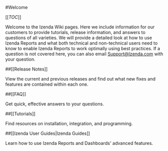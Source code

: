 #Welcome

[[_TOC_]]

Welcome to the Izenda Wiki pages. Here we include information for our customers to provide tutorials, release information, and answers to questions of all varieties. We will provide a detailed look at how to use Izenda Reports and what both technical and non-technical users need to know to enable Izenda Reports to work optimally using best practices. If a question is not covered here, you can also email Support@Izenda.com with your question.

##[[Release Notes]]

View the current and previous releases and find out what new fixes and features are contained within each one.

##[[FAQ]]

Get quick, effective answers to your questions.

##[[Tutorials]]

Find resources on installation, integration, and programming.

##[[Izenda User Guides|Izenda Guides]]

Learn how to use Izenda Reports and Dashboards' advanced features.